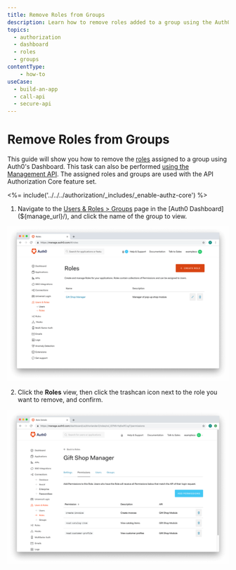 ```yaml
---
title: Remove Roles from Groups
description: Learn how to remove roles added to a group using the Auth0 Management Dashboard. For use with Auth0's API Authorization Core feature set.
topics:
  - authorization
  - dashboard
  - roles
  - groups
contentType: 
    - how-to
useCase:
  - build-an-app
  - call-api
  - secure-api
---
```

# Remove Roles from Groups

This guide will show you how to remove the [roles](/authorization/concepts/rbac) assigned to a group using Auth0's Dashboard. This task can also be performed [using the Management API](/api/management/guides/groups/remove-group-roles). The assigned roles and groups are used with the API Authorization Core feature set.

<%= include('../../../authorization/_includes/_enable-authz-core') %>

1. Navigate to the [Users & Roles > Groups](${manage_url}/#/groups) page in the [Auth0 Dashboard](${manage_url}/), and click the name of the group to view.

![Select Group](/media/articles/authorization/role-list.png)

2. Click the **Roles** view, then click the trashcan icon next to the role you want to remove, and confirm.

![Remove Roles](/media/articles/authorization/role-def-permissions.png)
